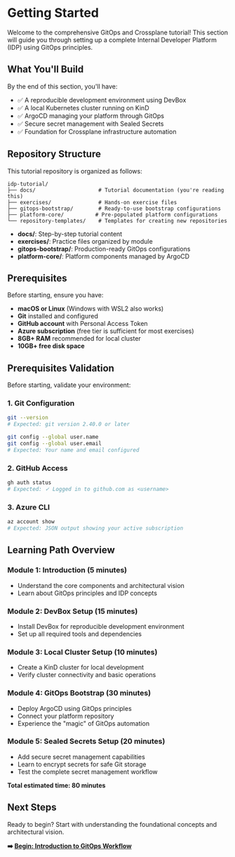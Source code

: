 # Getting Started

Welcome to the comprehensive GitOps and Crossplane tutorial! This section will guide you through setting up a complete Internal Developer Platform (IDP) using GitOps principles.

## What You'll Build

By the end of this section, you'll have:
- ✅ A reproducible development environment using DevBox
- ✅ A local Kubernetes cluster running on KinD
- ✅ ArgoCD managing your platform through GitOps
- ✅ Secure secret management with Sealed Secrets
- ✅ Foundation for Crossplane infrastructure automation

## Repository Structure

This tutorial repository is organized as follows:

```
idp-tutorial/
├── docs/                    # Tutorial documentation (you're reading this)
├── exercises/               # Hands-on exercise files
├── gitops-bootstrap/        # Ready-to-use bootstrap configurations
├── platform-core/          # Pre-populated platform configurations
└── repository-templates/    # Templates for creating new repositories
```

- **docs/**: Step-by-step tutorial content
- **exercises/**: Practice files organized by module
- **gitops-bootstrap/**: Production-ready GitOps configurations
- **platform-core/**: Platform components managed by ArgoCD

## Prerequisites

Before starting, ensure you have:
- **macOS or Linux** (Windows with WSL2 also works)
- **Git** installed and configured
- **GitHub account** with Personal Access Token
- **Azure subscription** (free tier is sufficient for most exercises)
- **8GB+ RAM** recommended for local cluster
- **10GB+ free disk space**

## Prerequisites Validation

Before starting, validate your environment:

### 1. Git Configuration
```bash
git --version
# Expected: git version 2.40.0 or later

git config --global user.name
git config --global user.email
# Expected: Your name and email configured
```

### 2. GitHub Access
```bash
gh auth status
# Expected: ✓ Logged in to github.com as <username>
```

### 3. Azure CLI
```bash
az account show
# Expected: JSON output showing your active subscription
```

## Learning Path Overview

### Module 1: Introduction (5 minutes)
- Understand the core components and architectural vision
- Learn about GitOps principles and IDP concepts

### Module 2: DevBox Setup (15 minutes)  
- Install DevBox for reproducible development environment
- Set up all required tools and dependencies

### Module 3: Local Cluster Setup (10 minutes)
- Create a KinD cluster for local development
- Verify cluster connectivity and basic operations

### Module 4: GitOps Bootstrap (30 minutes)
- Deploy ArgoCD using GitOps principles
- Connect your platform repository
- Experience the "magic" of GitOps automation

### Module 5: Sealed Secrets Setup (20 minutes)
- Add secure secret management capabilities
- Learn to encrypt secrets for safe Git storage
- Test the complete secret management workflow

**Total estimated time: 80 minutes**

## Next Steps

Ready to begin? Start with understanding the foundational concepts and architectural vision.

**➡️ [Begin: Introduction to GitOps Workflow](01-introduction.md)**